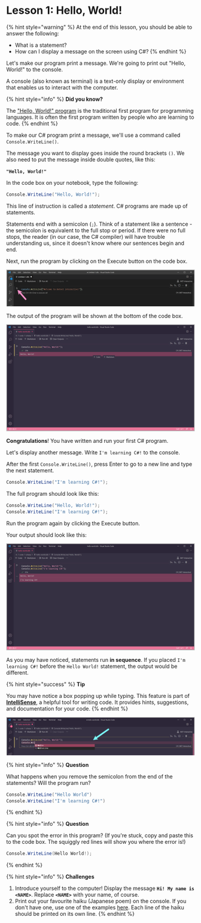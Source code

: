 # Lesson 1: Hello, World!

{% hint style="warning" %}
At the end of this lesson, you should be able to answer the following:

* What is a statement?
* How can I display a message on the screen using C\#?
{% endhint %}

Let's make our program print a message. We're going to print out "Hello, World!" to the console. 

A console \(also known as terminal\) is a text-only display or environment that enables us to interact with the computer.

{% hint style="info" %}
**Did you know?**

The ["Hello, World!" program](https://en.wikipedia.org/wiki/%22Hello,_World!%22_program) is the traditional first program for programming languages. It is often the first program written by people who are learning to code.
{% endhint %}

To make our C\# program print a message, we'll use a command called `Console.WriteLine()`.

The message you want to display goes inside the round brackets `()`. We also need to put the message inside double quotes, like this: 

**`"Hello, World!"`**

In the code box on your notebook, type the following:

```csharp
Console.WriteLine("Hello, World!");
```

This line of instruction is called a _statement_. C\# programs are made up of statements. 

Statements end with a semicolon \(`;`\). Think of a statement like a sentence - the semicolon is equivalent to the full stop or period. If there were no full stops, the reader \(in our case, the C\# compiler\) will have trouble understanding us, since it doesn't know where our sentences begin and end.

Next, run the program by clicking on the Execute button on the code box.

![The location of the Execute button](../.gitbook/assets/2021-07-07_16-37-12.png)

The output of the program will be shown at the bottom of the code box.

![](../.gitbook/assets/2021-07-07_19-44-37.png)

**Congratulations**! You have written and run your first C\# program.

Let's display another message. Write `I'm learning C#!` to the console.

After the first `Console.WriteLine()`, press Enter to go to a new line and type the next statement.

```csharp
Console.WriteLine("I'm learning C#!");
```

The full program should look like this:

```csharp
Console.WriteLine("Hello, World!");
Console.WriteLine("I'm learning C#!");
```

Run the program again by clicking the Execute button.

Your output should look like this:

![](../.gitbook/assets/2021-07-07_20-09-53.png)

As you may have noticed, statements run **in sequence**. If you placed `I'm learning C#!` before the `Hello World!` statement, the output would be different.

{% hint style="success" %}
**Tip**

You may have notice a box popping up while typing. This feature is part of [**IntelliSense**](https://code.visualstudio.com/docs/editor/intellisense), a helpful tool for writing code. It provides hints, suggestions, and documentation for your code.
{% endhint %}

![IntelliSense at work](../.gitbook/assets/2021-07-07_20-08-35.png)

{% hint style="info" %}
**Question**

What happens when you remove the semicolon from the end of the statements? Will the program run?

```csharp
Console.WriteLine("Hello World")
Console.WriteLine("I'm learning C#!")
```
{% endhint %}

{% hint style="info" %}
**Question**

Can you spot the error in this program? \(If you're stuck, copy and paste this to the code box. The squiggly red lines will show you where the error is!\)

```csharp
Console.WriteLine(Hello World!);
```
{% endhint %}

{% hint style="info" %}
**Challenges**

1. Introduce yourself to the computer! Display the message **`Hi! My name is <NAME>`**. Replace **`<NAME>`** with your name, of course.
2. Print out your favourite haiku \(Japanese poem\) on the console. If you don't have one, use one of the examples [here](https://examples.yourdictionary.com/examples-of-haiku-poems.html). Each line of the haiku should be printed on its own line.
{% endhint %}

